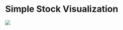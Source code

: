 # Simple Stock Visualization 

![](https://github.com/from-iqwerty-import-IQ/Learning_python_by_projects/blob/main/Learning%20Streamlit%20by%20projects%20/Stock%20Viualization%20/img/ezgif.com-gif-maker.gif)